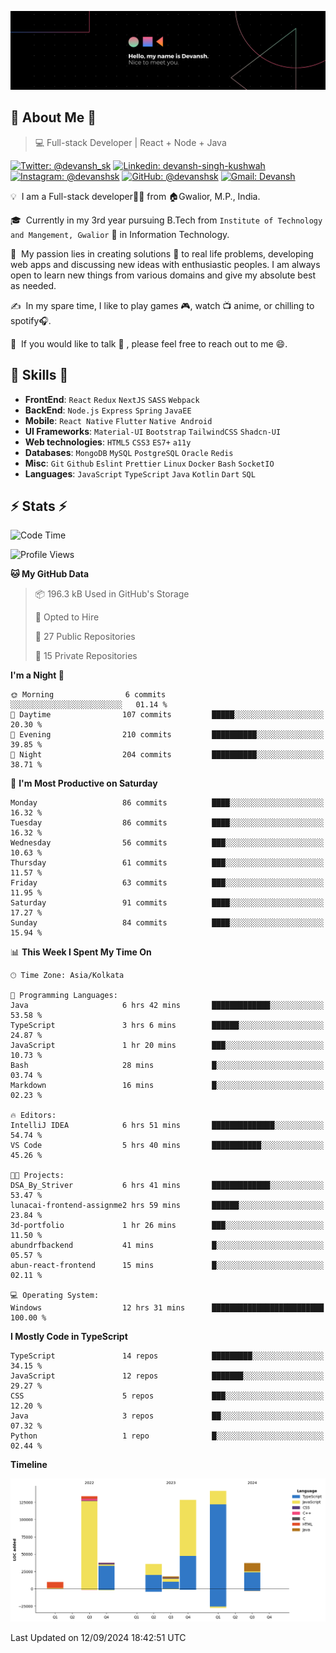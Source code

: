 ![Banner](./Devansh%20Singh%20Banner.png)

## 👋 About Me 👋

> 💻 Full-stack Developer | React + Node + Java

[![Twitter: @devansh_sk](https://img.shields.io/twitter/follow/devansh_sk?style=social)](https://twitter.com/devansh_sk)
[![Linkedin: devansh-singh-kushwah](https://img.shields.io/badge/-Devansh%20Singh%20Kushwah-blue?style=flat-square&logo=Linkedin&logoColor=white&link=https://www.linkedin.com/in/devanshsk/)](https://www.linkedin.com/in/devanshsk/)
[![Instagram: @devanshsk](https://img.shields.io/badge/-devanshsk-E4405F?style=flat-square&logo=instagram&logoColor=white)](https://instagram.com/devanshsk)
[![GitHub: @devanshsk](https://img.shields.io/github/followers/devanshsk?label=follow&style=social)](https://github.com/devanshsk)
[![Gmail: Devansh](https://img.shields.io/badge/Gmail-D14836?style=flat-square&logo=gmail&logoColor=white)](mailto:work.devanshsk@gmail.com)

💡 &nbsp;I am a Full-stack developer🧑‍💻 from 🏠Gwalior, M.P., India.

🎓 &nbsp;Currently in my 3rd year pursuing B.Tech from `Institute of Technology and Mangement, Gwalior` 🏫 in Information Technology.

🌱 &nbsp;My passion lies in creating solutions 🚩 to real life problems, developing web apps and discussing new ideas with enthusiastic peoples.
I am always open to learn new things from various domains and give my absolute best as needed.

✍️ &nbsp;In my spare time, I like to play games 🎮, watch 📺 anime, or chilling to spotify🎧.

💬 &nbsp;If you would like to talk 👋 , please feel free to reach out to me 😄.

##  🎉 Skills  🎉
- **FrontEnd**: `React` `Redux` `NextJS` `SASS` `Webpack`
- **BackEnd**: `Node.js` `Express` `Spring` `JavaEE`
- **Mobile**: `React Native` `Flutter` `Native Android`
- **UI Frameworks**: `Material-UI` `Bootstrap` `TailwindCSS` `Shadcn-UI`
- **Web technologies**: `HTML5` `CSS3` `ES7+` `a11y`
- **Databases**: `MongoDB` `MySQL` `PostgreSQL` `Oracle` `Redis`
- **Misc**: `Git` `Github` `Eslint` `Prettier` `Linux` `Docker` `Bash` `SocketIO`
- **Languages**: `JavaScript` `TypeScript` `Java` `Kotlin` `Dart` `SQL`

## ⚡ Stats ⚡
<!--START_SECTION:waka-->
![Code Time](http://img.shields.io/badge/Code%20Time-246%20hrs%2028%20mins-blue)

![Profile Views](http://img.shields.io/badge/Profile%20Views-8-blue)

**🐱 My GitHub Data** 

> 📦 196.3 kB Used in GitHub's Storage 
 > 
> 💼 Opted to Hire
 > 
> 📜 27 Public Repositories 
 > 
> 🔑 15 Private Repositories 
 > 
**I'm a Night 🦉** 

```text
🌞 Morning                6 commits           ░░░░░░░░░░░░░░░░░░░░░░░░░   01.14 % 
🌆 Daytime                107 commits         █████░░░░░░░░░░░░░░░░░░░░   20.30 % 
🌃 Evening                210 commits         ██████████░░░░░░░░░░░░░░░   39.85 % 
🌙 Night                  204 commits         ██████████░░░░░░░░░░░░░░░   38.71 % 
```
📅 **I'm Most Productive on Saturday** 

```text
Monday                   86 commits          ████░░░░░░░░░░░░░░░░░░░░░   16.32 % 
Tuesday                  86 commits          ████░░░░░░░░░░░░░░░░░░░░░   16.32 % 
Wednesday                56 commits          ███░░░░░░░░░░░░░░░░░░░░░░   10.63 % 
Thursday                 61 commits          ███░░░░░░░░░░░░░░░░░░░░░░   11.57 % 
Friday                   63 commits          ███░░░░░░░░░░░░░░░░░░░░░░   11.95 % 
Saturday                 91 commits          ████░░░░░░░░░░░░░░░░░░░░░   17.27 % 
Sunday                   84 commits          ████░░░░░░░░░░░░░░░░░░░░░   15.94 % 
```


📊 **This Week I Spent My Time On** 

```text
🕑︎ Time Zone: Asia/Kolkata

💬 Programming Languages: 
Java                     6 hrs 42 mins       █████████████░░░░░░░░░░░░   53.58 % 
TypeScript               3 hrs 6 mins        ██████░░░░░░░░░░░░░░░░░░░   24.87 % 
JavaScript               1 hr 20 mins        ███░░░░░░░░░░░░░░░░░░░░░░   10.73 % 
Bash                     28 mins             █░░░░░░░░░░░░░░░░░░░░░░░░   03.74 % 
Markdown                 16 mins             █░░░░░░░░░░░░░░░░░░░░░░░░   02.23 % 

🔥 Editors: 
IntelliJ IDEA            6 hrs 51 mins       ██████████████░░░░░░░░░░░   54.74 % 
VS Code                  5 hrs 40 mins       ███████████░░░░░░░░░░░░░░   45.26 % 

🐱‍💻 Projects: 
DSA_By_Striver           6 hrs 41 mins       █████████████░░░░░░░░░░░░   53.47 % 
lunacai-frontend-assignme2 hrs 59 mins       ██████░░░░░░░░░░░░░░░░░░░   23.84 % 
3d-portfolio             1 hr 26 mins        ███░░░░░░░░░░░░░░░░░░░░░░   11.50 % 
abundrfbackend           41 mins             █░░░░░░░░░░░░░░░░░░░░░░░░   05.57 % 
abun-react-frontend      15 mins             █░░░░░░░░░░░░░░░░░░░░░░░░   02.11 % 

💻 Operating System: 
Windows                  12 hrs 31 mins      █████████████████████████   100.00 % 
```

**I Mostly Code in TypeScript** 

```text
TypeScript               14 repos            █████████░░░░░░░░░░░░░░░░   34.15 % 
JavaScript               12 repos            ███████░░░░░░░░░░░░░░░░░░   29.27 % 
CSS                      5 repos             ███░░░░░░░░░░░░░░░░░░░░░░   12.20 % 
Java                     3 repos             ██░░░░░░░░░░░░░░░░░░░░░░░   07.32 % 
Python                   1 repo              █░░░░░░░░░░░░░░░░░░░░░░░░   02.44 % 
```



**Timeline**

![Lines of Code chart](https://raw.githubusercontent.com/DevanshSK/DevanshSK/main/assets/bar_graph.png)


 Last Updated on 12/09/2024 18:42:51 UTC
<!--END_SECTION:waka-->
